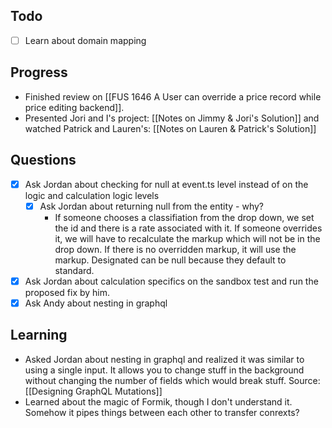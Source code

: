 ## Todo
- [ ] Learn about domain mapping


## Progress
- Finished review on [[FUS 1646 A User can override a price record while price editing backend]].
- Presented Jori and I's project: [[Notes on Jimmy & Jori's Solution]] and watched Patrick and Lauren's: [[Notes on Lauren & Patrick's Solution]]

## Questions
- [x] Ask Jordan about checking for null at event.ts level instead of on the logic and calculation logic levels
	- [x] Ask Jordan about returning null from the entity - why?
		- If someone chooses a classifiation from the drop down, we set the id and there is a rate associated with it. If someone overrides it, we will have to recalculate the markup which will not be in the drop down. If there is no overridden markup, it will use the markup. Designated can be null because they default to standard. 
- [x] Ask Jordan about calculation specifics on the sandbox test and run the proposed fix by him. 
- [x] Ask Andy about nesting in graphql

## Learning
- Asked Jordan about nesting in graphql and realized it was similar to using a single input. It allows you to change stuff in the background without changing the number of fields which would break stuff. Source: [[Designing GraphQL Mutations]]
- Learned about the magic of Formik, though I don't understand it. Somehow it pipes things between each other to transfer conrexts? 
